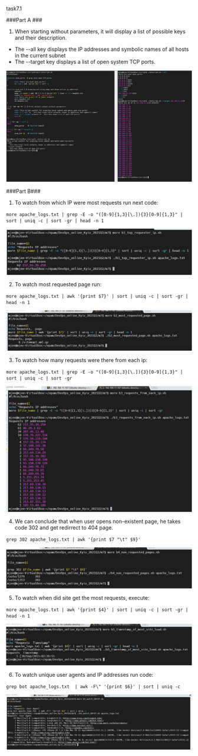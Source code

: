 task7.1

###Part A ###
1. When starting without parameters, it will display a list of possible keys and their description.
  - The --all key displays the IP addresses and symbolic names of all hosts in the current subnet
  - The --target key displays a list of open system TCP ports.

![1](screenshots/1.1.jpg)

###Part B###

1. To watch from which IP were most requests run next code:

`more apache_logs.txt | grep -E -o "([0-9]{1,3}[\.]){3}[0-9]{1,3}" | sort | uniq -c | sort -gr | head -n 1`

![1](screenshots/2.1.jpg)

2. To watch most requested page run:

`more apache_logs.txt | awk '{print $7}' | sort | uniq -c | sort -gr | head -n 1`

![1](screenshots/2.2.jpg)

3. To watch how many requests were there from each ip:

`more apache_logs.txt | grep -E -o "([0-9]{1,3}[\.]){3}[0-9]{1,3}" | sort | uniq -c | sort -gr`

![1](screenshots/2.3.jpg)

4. We can conclude that when user opens non-existent page, he takes code 302 and get redirrect to 404 page.

`grep 302 apache_logs.txt | awk '{print $7 "\t" $9}'`

![1](screenshots/2.4.jpg)

5. To watch when did site get the most requests, execute:

`more apache_logs.txt | awk '{print $4}' | sort | uniq -c | sort -gr | head -n 1`

![1](screenshots/2.5.jpg)

6. To watch unique user agents and IP addresses run code:

`grep bot apache_logs.txt  | awk -F\" '{print $6}' | sort | uniq -c`

![1](screenshots/2.6.jpg)

